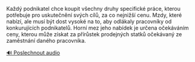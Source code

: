 
Každý podnikatel chce koupit všechny druhy specifické práce, kterou potřebuje pro uskutečnění svých cílů, za co nejnižší cenu. Mzdy, které nabízí, ale musí být dost vysoké na to, aby odlákaly pracovníky od konkurujících podnikatelů. Horní mez jeho nabídek je určena očekáváním ceny, kterou může získat za přírůstek prodejných statků očekávaný ze zaměstnání daného pracovníka.

[🔊 Poslechnout audio](/data/7-paragraphs/audio/chapter_107/para_003-Kad-podnikatel-chce-koupit-vechny-druhy-specifi.mp3)
